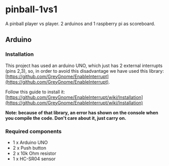 # pinball-1vs1
A pinball player vs player. 2 arduinos and 1 raspberry pi as scoreboard. 

## Arduino

### Installation
This project has used an arduino UNO, which just has 2 external interrupts (pins 2,3), so, in order to avoid this disadvantage we have used this library: [https://github.com/GreyGnome/EnableInterrupt](https://github.com/GreyGnome/EnableInterrupt).

Follow this guide to install it: [https://github.com/GreyGnome/EnableInterrupt/wiki/Installation](https://github.com/GreyGnome/EnableInterrupt/wiki/Installation)

**Note: because of that library, an error has shown on the console when you compile the code. Don't care about it, just carry on.**

### Required components

* 1 x Arduino UNO
* 2 x Push button
* 2 x 10k Ohm resistor
* 1 x HC-SR04 sensor